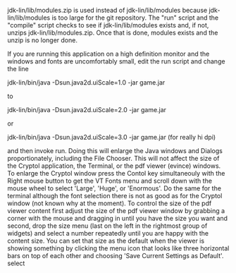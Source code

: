 jdk-lin/lib/modules.zip is used instead of jdk-lin/lib/modules because
jdk-lin/lib/modules is too large for the git repository.  The "run" script
and the "compile" script checks to see if jdk-lin/lib/modules exists and,
if not, unzips jdk-lin/lib/modules.zip.  Once that is done, modules exists
and the unzip is no longer done.

If you are running this application on a high definition monitor and the
windows and fonts are uncomfortably small, edit the run script and change
the line

   jdk-lin/bin/java -Dsun.java2d.uiScale=1.0 -jar game.jar

to

   jdk-lin/bin/java -Dsun.java2d.uiScale=2.0 -jar game.jar

or

   jdk-lin/bin/java -Dsun.java2d.uiScale=3.0 -jar game.jar (for really hi dpi)

and then invoke run.  Doing this will enlarge the Java windows and Dialogs
proportionately, including the File Chooser.  This will not affect the size
of the Cryptol application, the Terminal, or the pdf viewer (evince) windows.
To enlarge the Cryptol window press the Contol key simultaneouly with the
Right mouse button to get the VT Fonts menu and scroll down with the mouse
wheel to select 'Large', 'Huge', or 'Enormous'.  Do the same for the terminal
although the font selection there is not as good as for the Cryptol window
(not known why at the moment).  To control the size of the pdf viewer content
first adjust the size of the pdf viewer window by grabbing a corner with the
mouse and dragging in until you have the size you want and second, drop the
size menu (last on the left in the rightmost group of widgets) and select a
number repeatedly until you are happy with the content size.  You can set that
size as the default when the viewer is showing something by clicking the menu
icon that looks like three horizontal bars on top of each other and choosing
'Save Current Settings as Default'.
select 